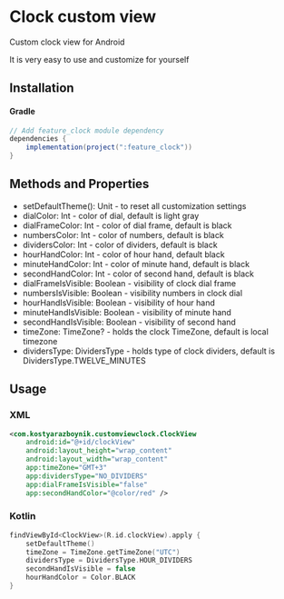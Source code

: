 # Clock custom view
Custom clock view for Android

It is very easy to use and customize for yourself

## Installation
#### Gradle
```groovy
// Add feature_clock module dependency
dependencies {
    implementation(project(":feature_clock"))
}
```


## Methods and Properties
- setDefaultTheme(): Unit - to reset all customization settings
- dialColor: Int - color of dial, default is light gray
- dialFrameColor: Int - color of dial frame, default is black
- numbersColor: Int - color of numbers, default is black
- dividersColor: Int - color of dividers, default is black
- hourHandColor: Int - color of hour hand, default black
- minuteHandColor: Int - color of minute hand, default is black
- secondHandColor: Int - color of second hand, default is black
- dialFrameIsVisible: Boolean - visibility of clock dial frame
- numbersIsVisible: Boolean - visibility numbers in clock dial
- hourHandIsVisible: Boolean - visibility of hour hand
- minuteHandIsVisible: Boolean - visibility of minute hand
- secondHandIsVisible: Boolean - visibility of second hand
- timeZone: TimeZone? - holds the clock TimeZone, default is local timezone
- dividersType: DividersType - holds type of clock dividers, default is DividersType.TWELVE_MINUTES


## Usage
### XML
```xml
<com.kostyarazboynik.customviewclock.ClockView
    android:id="@+id/clockView"
    android:layout_height="wrap_content"
    android:layout_width="wrap_content"
    app:timeZone="GMT+3"
    app:dividersType="NO_DIVIDERS"
    app:dialFrameIsVisible="false"
    app:secondHandColor="@color/red" />
```

### Kotlin
```kotlin
findViewById<ClockView>(R.id.clockView).apply {
    setDefaultTheme()
    timeZone = TimeZone.getTimeZone("UTC")
    dividersType = DividersType.HOUR_DIVIDERS
    secondHandIsVisible = false
    hourHandColor = Color.BLACK
}
```



